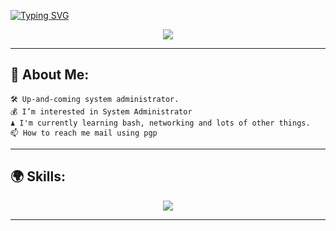  [![Typing SVG](https://readme-typing-svg.herokuapp.com?font=Fira+Code&pause=1000&color=F71F1F&center=true&vCenter=true&width=435&lines=I'm+SysMaker%2C+system+administrator)](https://git.io/typing-svg) 

<p align="center">
    <img align="center" src="https://media1.tenor.com/m/UyQyK5ykVIsAAAAd/leon-mr-robot.gif">
</p>

--- 

## 👾 About Me: 

    🛠️ Up-and-coming system administrator.
    💰 I’m interested in System Administrator
    ♟️ I'm currently learning bash, networking and lots of other things.
    📫 How to reach me mail using pgp

--- 

## 🌍 Skills:

<p align="center">
    <img src="https://skillicons.dev/icons?i=bash,linux,vim,docker,git, " />
</p>

--- 
<!---
SysM4ker/SysM4ker is a ✨ special ✨ repository because its `README.md` (this file) appears on your GitHub profile.
You can click the Preview link to take a look at your changes.
--->
